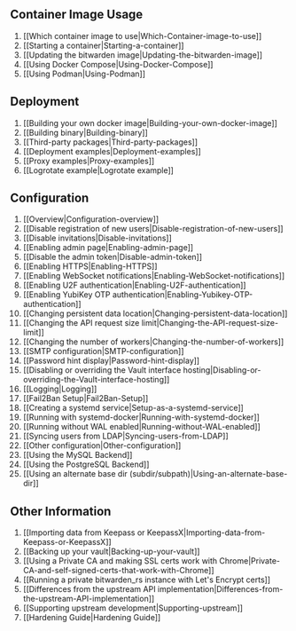 ## Container Image Usage
1. [[Which container image to use|Which-Container-image-to-use]]
1. [[Starting a container|Starting-a-container]]
1. [[Updating the bitwarden image|Updating-the-bitwarden-image]]
1. [[Using Docker Compose|Using-Docker-Compose]]
1. [[Using Podman|Using-Podman]]

## Deployment
1. [[Building your own docker image|Building-your-own-docker-image]]
1. [[Building binary|Building-binary]]
1. [[Third-party packages|Third-party-packages]]
1. [[Deployment examples|Deployment-examples]]
1. [[Proxy examples|Proxy-examples]]
1. [[Logrotate example|Logrotate example]]

## Configuration
1. [[Overview|Configuration-overview]]
1. [[Disable registration of new users|Disable-registration-of-new-users]]
1. [[Disable invitations|Disable-invitations]]
1. [[Enabling admin page|Enabling-admin-page]]
1. [[Disable the admin token|Disable-admin-token]]
1. [[Enabling HTTPS|Enabling-HTTPS]]
1. [[Enabling WebSocket notifications|Enabling-WebSocket-notifications]]
1. [[Enabling U2F authentication|Enabling-U2F-authentication]]
1. [[Enabling YubiKey OTP authentication|Enabling-Yubikey-OTP-authentication]]
1. [[Changing persistent data location|Changing-persistent-data-location]]
1. [[Changing the API request size limit|Changing-the-API-request-size-limit]]
1. [[Changing the number of workers|Changing-the-number-of-workers]]
1. [[SMTP configuration|SMTP-configuration]]
1. [[Password hint display|Password-hint-display]]
1. [[Disabling or overriding the Vault interface hosting|Disabling-or-overriding-the-Vault-interface-hosting]]
1. [[Logging|Logging]]
1. [[Fail2Ban Setup|Fail2Ban-Setup]]
1. [[Creating a systemd service|Setup-as-a-systemd-service]]
1. [[Running with systemd-docker|Running-with-systemd-docker]]
1. [[Running without WAL enabled|Running-without-WAL-enabled]]
1. [[Syncing users from LDAP|Syncing-users-from-LDAP]]
1. [[Other configuration|Other-configuration]]
1. [[Using the MySQL Backend]]
1. [[Using the PostgreSQL Backend]]
1. [[Using an alternate base dir (subdir/subpath)|Using-an-alternate-base-dir]]

## Other Information
1. [[Importing data from Keepass or KeepassX|Importing-data-from-Keepass-or-KeepassX]]
1. [[Backing up your vault|Backing-up-your-vault]]
1. [[Using a Private CA and making SSL certs work with Chrome|Private-CA-and-self-signed-certs-that-work-with-Chrome]]
1. [[Running a private bitwarden_rs instance with Let's Encrypt certs]]
1. [[Differences from the upstream API implementation|Differences-from-the-upstream-API-implementation]]
1. [[Supporting upstream development|Supporting-upstream]]
1. [[Hardening Guide|Hardening Guide]]